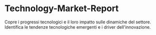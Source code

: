 # Technology-Market-Report
Copre i progressi tecnologici e il loro impatto sulle dinamiche del settore. Identifica le tendenze tecnologiche emergenti e i driver dell'innovazione.

